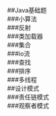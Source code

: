 ##Java基础题  
###小算法  
###反射  
###类加载器  
###集合  
###io流  
###查找  
###排序  
###多线程  
##设计模式   
###责任链模式  
###观察者模式  